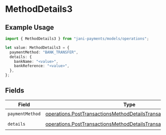 # MethodDetails3

## Example Usage

```typescript
import { MethodDetails3 } from "jani-payments/models/operations";

let value: MethodDetails3 = {
  paymentMethod: "BANK_TRANSFER",
  details: {
    bankName: "<value>",
    bankReference: "<value>",
  },
};
```

## Fields

| Field                                                                                                                                                  | Type                                                                                                                                                   | Required                                                                                                                                               | Description                                                                                                                                            |
| ------------------------------------------------------------------------------------------------------------------------------------------------------ | ------------------------------------------------------------------------------------------------------------------------------------------------------ | ------------------------------------------------------------------------------------------------------------------------------------------------------ | ------------------------------------------------------------------------------------------------------------------------------------------------------ |
| `paymentMethod`                                                                                                                                        | [operations.PostTransactionsMethodDetailsTransactionsPaymentMethod](../../models/operations/posttransactionsmethoddetailstransactionspaymentmethod.md) | :heavy_check_mark:                                                                                                                                     | N/A                                                                                                                                                    |
| `details`                                                                                                                                              | [operations.PostTransactionsMethodDetailsTransactionsDetails](../../models/operations/posttransactionsmethoddetailstransactionsdetails.md)             | :heavy_check_mark:                                                                                                                                     | N/A                                                                                                                                                    |